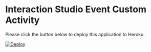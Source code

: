 <!-- Headings -->
# Interaction Studio Event Custom Activity

<p>Please click the button below to deploy this application to Heroku.</p>

[![Deploy](https://www.herokucdn.com/deploy/button.svg)](https://heroku.com/deploy)
